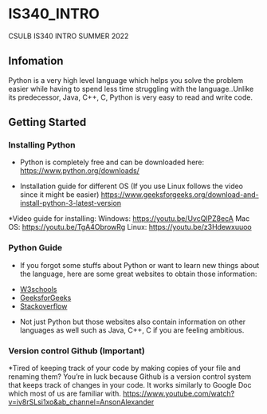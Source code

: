 # IS340_INTRO
CSULB IS340 INTRO SUMMER 2022

## Infomation

Python is a very high level language which helps you solve the problem easier
while having to spend less time struggling with the language..Unlike its predecessor,
Java, C++, C, Python is very easy to read and write code.

## Getting Started

### Installing Python

* Python is completely free and can be downloaded here:
https://www.python.org/downloads/

* Installation guide for different OS (If you use Linux follows the video since it
might be easier)
https://www.geeksforgeeks.org/download-and-install-python-3-latest-version

*Video guide for installing:
Windows: https://youtu.be/UvcQlPZ8ecA
Mac OS: https://youtu.be/TgA4ObrowRg
Linux: https://youtu.be/z3Hdewxuuoo

### Python Guide

* If you forgot some stuffs about Python or want to learn new things about the
language, here are some great websites to obtain those information:
+ [W3schools](https://www.w3schools.com/python/)
+ [GeeksforGeeks](https://www.geeksforgeeks.org/python-programming-language/)
+ [Stackoverflow](https://stackoverflow.com/questions/tagged/python)
* Not just Python but those websites also contain information on other languages
as well such as Java, C++, C if you are feeling ambitious.

### Version control Github (Important)

*Tired of keeping track of your code by making copies of your file and renaming
them? You’re in luck because Github is a version control system that keeps track
of changes in your code. It works similarly to Google Doc which most of us are
familiar with.
https://www.youtube.com/watch?v=iv8rSLsi1xo&ab_channel=AnsonAlexander


